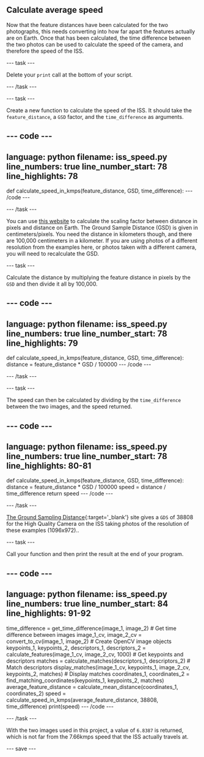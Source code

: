 ## Calculate average speed

Now that the feature distances have been calculated for the two photographs, this needs converting into how far apart the features actually are on Earth. Once that has been calculated, the time difference between the two photos can be used to calculate the speed of the camera, and therefore the speed of the ISS.

--- task ---

Delete your `print` call at the bottom of your script.

--- /task ---

--- task ---

Create a new function to calculate the speed of the ISS. It should take the `feature_distance`, a `GSD` factor, and the `time_difference` as arguments.

--- code ---
---
language: python
filename: iss_speed.py
line_numbers: true
line_number_start: 78
line_highlights: 78
---
def calculate_speed_in_kmps(feature_distance, GSD, time_difference):
--- /code ---

--- /task ---

You can use [this website](https://www.3dflow.net/ground-sampling-distance-calculator/) to calculate the scaling factor between distance in pixels and distance on Earth. The Ground Sample Distance (GSD) is given in centimeters/pixels. You need the distance in kilometers though, and there are 100,000 centimeters in a kilometer. If you are using photos of a different resolution from the examples here, or photos taken with a different camera,  you will need to recalculate the GSD. 

--- task ---

Calculate the distance by multiplying the feature distance in pixels by the `GSD` and then divide it all by 100,000.

--- code ---
---
language: python
filename: iss_speed.py
line_numbers: true
line_number_start: 78
line_highlights: 79
---
def calculate_speed_in_kmps(feature_distance, GSD, time_difference):
    distance = feature_distance * GSD / 100000
--- /code ---

--- /task ---

--- task ---

The speed can then be calculated by dividing by the `time_difference` between the two images, and the speed returned.

--- code ---
---
language: python
filename: iss_speed.py
line_numbers: true
line_number_start: 78
line_highlights: 80-81
---
def calculate_speed_in_kmps(feature_distance, GSD, time_difference):
    distance = feature_distance * GSD / 100000
    speed = distance / time_difference
    return speed
--- /code ---

--- /task ---

[The Ground Sampling Distance](https://www.3dflow.net/ground-sampling-distance-calculator){:target='_blank'} site gives a `GDS` of 38808 for the High Quality Camera on the ISS taking photos of the resolution of these examples (1096x972)..

--- task ---

Call your function and then print the result at the end of your program.

--- code ---
---
language: python
filename: iss_speed.py
line_numbers: true
line_number_start: 84
line_highlights: 91-92
---
time_difference = get_time_difference(image_1, image_2) # Get time difference between images
image_1_cv, image_2_cv = convert_to_cv(image_1, image_2) # Create OpenCV image objects
keypoints_1, keypoints_2, descriptors_1, descriptors_2 = calculate_features(image_1_cv, image_2_cv, 1000) # Get keypoints and descriptors
matches = calculate_matches(descriptors_1, descriptors_2) # Match descriptors
display_matches(image_1_cv, keypoints_1, image_2_cv, keypoints_2, matches) # Display matches
coordinates_1, coordinates_2 = find_matching_coordinates(keypoints_1, keypoints_2, matches)
average_feature_distance = calculate_mean_distance(coordinates_1, coordinates_2)
speed = calculate_speed_in_kmps(average_feature_distance, 38808, time_difference)
print(speed)
--- /code ---

--- /task ---

With the two images used in this project, a value of `6.8387` is returned, which is not far from the 7.66kmps speed that the ISS actually travels at.

--- save ---
